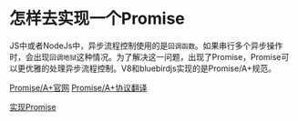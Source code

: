 # 怎样去实现一个Promise

JS中或者NodeJs中，异步流程控制使用的是``回调函数``。如果串行多个异步操作时，会出现``回调地狱``这种情况。为了解决这一问题，出现了Promise，Promise可以更优雅的处理异步流程控制。V8和bluebirdjs实现的是Promise/A+规范。

[Promise/A+官网](https://promisesaplus.com)
[Promise/A+协议翻译](./Promise-A+.md)

[实现Promise](./.Promise.js)
